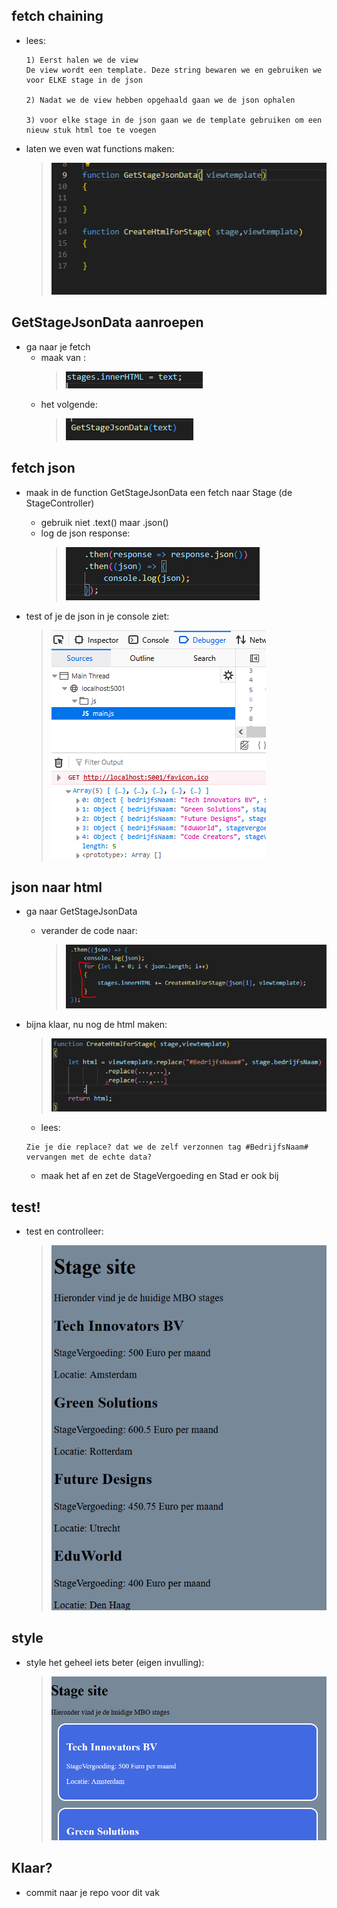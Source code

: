 
## fetch chaining

- lees:
    ```
    1) Eerst halen we de view 
    De view wordt een template. Deze string bewaren we en gebruiken we voor ELKE stage in de json

    2) Nadat we de view hebben opgehaald gaan we de json ophalen

    3) voor elke stage in de json gaan we de template gebruiken om een nieuw stuk html toe te voegen
    ```

- laten we even wat functions maken:
    > ![](img/funcs.PNG)

## GetStageJsonData aanroepen

- ga naar je fetch 
    - maak van :
        > ![](img/text.PNG)
    - het volgende:
        > ![](img/funccall.PNG)

## fetch json
- maak in de function GetStageJsonData een fetch naar Stage (de StageController)
    - gebruik niet .text() maar .json()
    - log de json response:
        > ![](img/json.PNG)

- test of je de json in je console ziet:
    > ![](img/logged.PNG)

## json naar html

- ga naar GetStageJsonData
    - verander de code naar:
        > ![](img/forloop.PNG)

- bijna klaar, nu nog de html maken:
    > ![](img/replace.PNG)
    - lees:
    ```
    Zie je die replace? dat we de zelf verzonnen tag #BedrijfsNaam# vervangen met de echte data?
    ```
    - maak het af en zet de StageVergoeding en Stad er ook bij

## test!

- test en controlleer:
    > ![](img/controle.PNG)

## style

- style het geheel iets beter (eigen invulling):
    > ![](img/extrastyle.PNG)


## Klaar?

- commit naar je repo voor dit vak